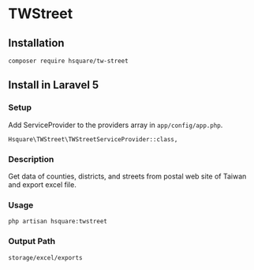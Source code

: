 # TWStreet

## Installation

```
composer require hsquare/tw-street
```

## Install in Laravel 5

### Setup

Add ServiceProvider to the providers array in `app/config/app.php`.

```
Hsquare\TWStreet\TWStreetServiceProvider::class,
```

### Description

Get data of counties, districts, and streets from postal web site of Taiwan and export excel file.

### Usage

```
php artisan hsquare:twstreet
```

### Output Path

```
storage/excel/exports
```
